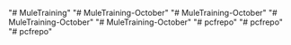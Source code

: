 "# MuleTraining" 
"# MuleTraining-October" 
"# MuleTraining-October" 
"# MuleTraining-October" 
"# MuleTraining-October" 
"# pcfrepo" 
"# pcfrepo" 
"# pcfrepo" 

